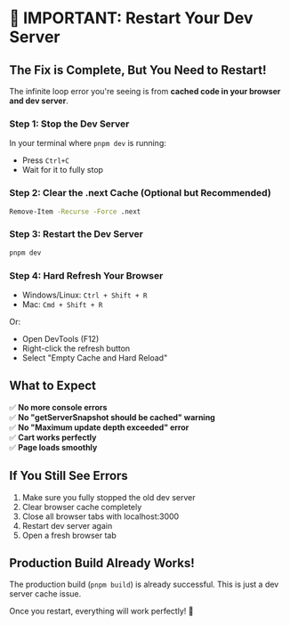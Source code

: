 # 🚨 IMPORTANT: Restart Your Dev Server

## The Fix is Complete, But You Need to Restart!

The infinite loop error you're seeing is from **cached code in your browser and dev server**.

### Step 1: Stop the Dev Server
In your terminal where `pnpm dev` is running:
- Press `Ctrl+C`
- Wait for it to fully stop

### Step 2: Clear the .next Cache (Optional but Recommended)
```bash
Remove-Item -Recurse -Force .next
```

### Step 3: Restart the Dev Server
```bash
pnpm dev
```

### Step 4: Hard Refresh Your Browser
- Windows/Linux: `Ctrl + Shift + R`
- Mac: `Cmd + Shift + R`

Or:
- Open DevTools (F12)
- Right-click the refresh button
- Select "Empty Cache and Hard Reload"

## What to Expect

✅ **No more console errors**  
✅ **No "getServerSnapshot should be cached" warning**  
✅ **No "Maximum update depth exceeded" error**  
✅ **Cart works perfectly**  
✅ **Page loads smoothly**

## If You Still See Errors

1. Make sure you fully stopped the old dev server
2. Clear browser cache completely
3. Close all browser tabs with localhost:3000
4. Restart dev server again
5. Open a fresh browser tab

## Production Build Already Works!

The production build (`pnpm build`) is already successful. This is just a dev server cache issue.

Once you restart, everything will work perfectly! 🎉

